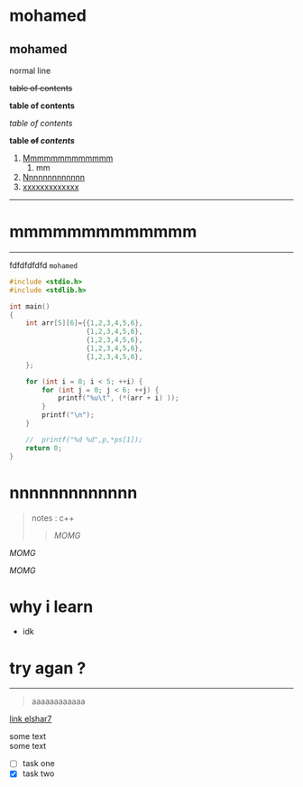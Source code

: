 # mohamed 
## mohamed

normal line

~~table of contents~~

**table of contents**

*table of contents*

**table ~~of~~ *contents***

1. [Mmmmmmmmmmmmm](#mmmmmmmmmmmmm)
    1. mm 
1. [Nnnnnnnnnnnnn](#nnnnnnnnnnnnn) 
1. [xxxxxxxxxxxxx](#try-agan)
---
# mmmmmmmmmmmmm
---
fdfdfdfdfd `mohamed`

```cpp
#include <stdio.h>
#include <stdlib.h>

int main()
{
    int arr[5][6]={{1,2,3,4,5,6},
                   {1,2,3,4,5,6},
                   {1,2,3,4,5,6},
                   {1,2,3,4,5,6},
                   {1,2,3,4,5,6},
    };

    for (int i = 0; i < 5; ++i) {
        for (int j = 0; j < 6; ++j) {
            printf("%u\t", (*(arr + i) ));
        }
        printf("\n");
    }

    //  printf("%d %d",p,*ps[1]);
    return 0;
}

```
# nnnnnnnnnnnnn
> notes : c++ 
>
>> <cite> MOMG</cite>

 *<cite> MOMG</cite>*

 *MOMG*

 # why i learn
 - idk

 # try agan ?
---
> aaaaaaaaaaaa

[link elshar7](https://www.youtube.com/watch?v=bTVIMt3XllM&t=299s)

some text<br>some text

- [ ] task one
- [x] task two